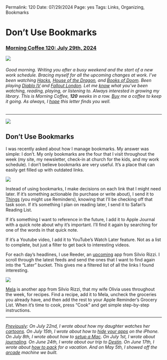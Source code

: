 
Permalink: 120
Date: 07/29/2024
Page: yes
Tags: Links, Organizing, Bookmarks 

# Don’t Use Bookmarks

### [Morning Coffee 120: July 29th, 2024](https://nashp.com/120)

![](https://imgur.com/uQ5lD0E.jpg)

###### Good morning. Writing you after a busy weekend and the start of a new work schedule. Bracing myself for all the upcoming changes at work. I’ve been watching [Hacks](https://youtu.be/q6ke-bfXSBg?si=0tzTya5-h0ipw3VG), [House of the Dragon](https://youtu.be/YN2H_sKcmGw?si=C6VfkLHIVgq9WSin), and [Books of Doom](https://youtu.be/R5brjBgjrLA?si=sJlYrUDPvg0DYcDR). Been playing [Diablo IV](https://youtu.be/7RdDpqCmjb4?si=6--TcE6Yld9QO5Aj) and [Fallout London](https://youtu.be/rahBCfRdVac?si=RTTxLclHsF50T6jU). Let me [know](mailto:nashp@me.com) what you’ve been watching, reading, playing, or listening to. Always interested in growing my library. This is Morning Coffee, **120** weeks in a row. [Buy](https://buy.stripe.com/fZe4jqd135LRc4U4gj) me a coffee to keep it going. As always, I [hope](mailto:nashp@me.com) this letter finds you well.

---- 

![](https://imgur.com/XxvyrQ4.jpg)

## Don’t Use Bookmarks

I was recently asked about how I manage bookmarks. My answer was simple: I don’t. My only bookmarks are the four that I visit throughout the week (my site, my newsletter, check-in at church for the kids, and my work schedule). I don’t believe bookmarks are very useful. It’s a place that can easily get filled up with outdated links.

![](https://imgur.com/KhMBUpp.jpg)

Instead of using bookmarks, I make decisions on each link that I might need later. If it’s something actionable (to purchase or write about), I send it to [Things](https://culturedcode.com/things/) (you might use Reminders), knowing that I’ll be checking off that task soon. If it’s something I plan on reading later, I send it to Safari’s Reading List.

If it’s something I want to reference in the future, I add it to Apple Journal with a quick note about why it’s important. I’ll find it again by searching for one of the words in that quick note.

If it’s a Youtube video, I add it to YouTube’s Watch Later feature. Not as a list to complete, but just a filter to get back to interesting videos.

For each day’s headlines, I use Reeder, an [upcoming](https://gloria.social/@rizzi/111856959119832404) app from Silvio Rizzi. I scroll through the latest feeds and send the ones that I want to find again into the “Later” bucket. This gives me a filtered list of all the links I found interesting. 

![](https://imgur.com/t0n06Ta.jpg)

[Mela](https://mela.recipes/) is another app from Silvio Rizzi, that my wife Olivia uses throughout the week, for recipes. Find a recipe, add it to Mela, uncheck the groceries you already have, and then add the rest to your Apple Reminder’s Grocery List. When it’s time to cook, press “Cook” and get simple step-by-step instructions.

---- 

###### [Previously](https://nashp.com/mc): On July 22nd, I wrote about how my daughter watches her [cartoons](https://nashp.com/119). On July 15th, I wrote about how to [hide your apps](https://nashp.com/118 "hide your apps") on the iPhone. On July 8th, I wrote about how to [setup a Mac](https://nashp.com/117 "setup a Mac"). On July 1st, I wrote about [journaling](https://nashp.com/116 "journaling"). On June 24th, I wrote about our trip to [Destin](https://nashp.com/115 "Destin"). On June 17th, I wrote about [how to pack](https://nashp.com/114 "how to pack") for a vacation. And on May 5th, I showed off the [arcade](https://nashp.com/108 "arcade") machine we built.
